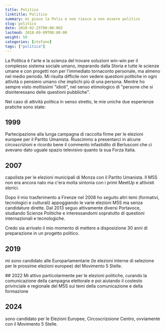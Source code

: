 ```yaml
---
title: Politico
linktitle: Politico
summary: mi piace la Polis e non riesco a non essere politico
slug: politico
date: 2018-02-25T00:00:00Z
lastmod: 2018-09-09T00:00:00
weight: 50
categories: [stefano]
tags: ["politica"]
---
```

La Politica è l'arte e la scienza del trovare soluzioni win-win per il complesso sistema sociale umano, imparando dalla Storia e tutte le scienze umane e con progetti non per l'immediato tornaconto personale, ma almeno nel medio periodo.
Mi risulta difficile non vedere questioni politiche in ogni attività o pensiero umano che implichi più di una persona. Mentre ho sempre visto moltissimi "idioti", nel senso etimologico di "persone che si disinteressano delle questioni pubbliche".

Nel caso di attività politica in senso stretto, le mie uniche due esperienze pratiche sono state:

## 1999
Partecipazione alla lunga campagna di raccolta firme per le elezioni europee per il Partito Umanista. Riuscimmo a presentarci in alcune circoscrizioni e ricordo bene il commento infastidito di Berlusconi che ci avevano dato uguale spazio televisivo quanto la sua Forza Italia.

## 2007
capolista per le elezioni municipali di Monza con il Partito Umanista.
Il M5S non era ancora nato ma c'era molta sintonia con i primi MeetUp e attivisti storici.

Dopo il mio trasferimento a Firenze nel 2008 ho seguito altri temi (formativi, tecnologici e culturali) appoggiando le varie elezioni M5S ma senza candidature dirette.
Dal 2013 seguo attivamente diversi Portavoce, studiando Scienze Politiche e interessandomi sopratutto di questioni internazionali e tecnologiche.

Credo sia arrivato il mio momento di mettere a disposizione 30 anni di preparazione in un progetto politico.

## 2019
mi sono candidato alle Europarlamentarie (le elezioni interne di selezione per le prossime elezioni europee) del Movimento 5 Stelle.

## 2022
Mi attivo particolarmente per le elezioni politiche, curando la comunicazione della campagna elettorale e poi aiutando il costesto privinciale e regionale del M5S sui temi della comunicazione e della formazione

## 2024
sono candidato per le Elezioni Europee, Circoscrizoione Centro, ovviamente con il Movimento 5 Stelle.
